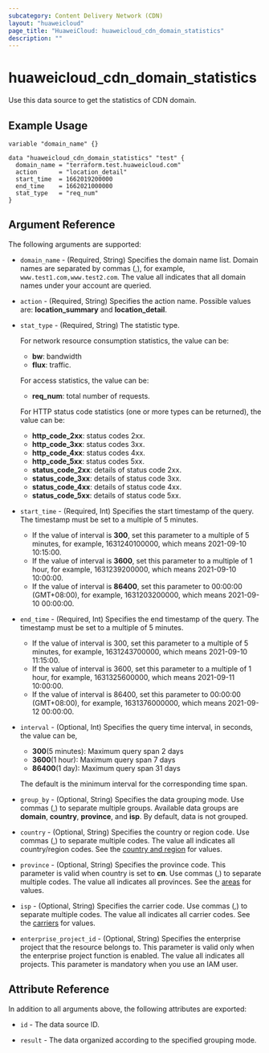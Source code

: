 ```yaml
---
subcategory: Content Delivery Network (CDN)
layout: "huaweicloud"
page_title: "HuaweiCloud: huaweicloud_cdn_domain_statistics"
description: ""
---
```


# huaweicloud_cdn_domain_statistics

Use this data source to get the statistics of CDN domain.

## Example Usage

```hcl
variable "domain_name" {}

data "huaweicloud_cdn_domain_statistics" "test" {
  domain_name = "terraform.test.huaweicloud.com"
  action      = "location_detail"
  start_time  = 1662019200000
  end_time    = 1662021000000
  stat_type   = "req_num"
}
```

## Argument Reference

The following arguments are supported:

* `domain_name` - (Required, String) Specifies the domain name list.
  Domain names are separated by commas (,), for example, `www.test1.com,www.test2.com`.
  The value all indicates that all domain names under your account are queried.

* `action` - (Required, String) Specifies the action name. Possible values are: **location_summary** and **location_detail**.

* `stat_type` - (Required, String) The statistic type.

  For network resource consumption statistics, the value can be:
  + **bw**: bandwidth
  + **flux**: traffic.

  For access statistics, the value can be:
  + **req_num**: total number of requests.

  For HTTP status code statistics (one or more types can be returned), the value can be:
  + **http_code_2xx**: status codes 2xx.
  + **http_code_3xx**: status codes 3xx.
  + **http_code_4xx**: status codes 4xx.
  + **http_code_5xx**: status codes 5xx.
  + **status_code_2xx**: details of status code 2xx.
  + **status_code_3xx**: details of status code 3xx.
  + **status_code_4xx**: details of status code 4xx.
  + **status_code_5xx**: details of status code 5xx.

* `start_time` - (Required, Int) Specifies the start timestamp of the query.
  The timestamp must be set to a multiple of 5 minutes.
  + If the value of interval is **300**, set this parameter to a multiple of 5 minutes,
    for example, 1631240100000, which means 2021-09-10 10:15:00.
  + If the value of interval is **3600**, set this parameter to a multiple of 1 hour,
    for example, 1631239200000, which means 2021-09-10 10:00:00.
  + If the value of interval is **86400**, set this parameter to 00:00:00 (GMT+08:00),
    for example, 1631203200000, which means 2021-09-10 00:00:00.

* `end_time` - (Required, Int) Specifies the end timestamp of the query.
  The timestamp must be set to a multiple of 5 minutes.
  + If the value of interval is 300, set this parameter to a multiple of 5 minutes,
    for example, 1631243700000, which means 2021-09-10 11:15:00.
  + If the value of interval is 3600, set this parameter to a multiple of 1 hour,
    for example, 1631325600000, which means 2021-09-11 10:00:00.
  + If the value of interval is 86400, set this parameter to 00:00:00 (GMT+08:00),
    for example, 1631376000000, which means 2021-09-12 00:00:00.

* `interval` - (Optional, Int) Specifies the query time interval, in seconds, the value can be,
  + **300**(5 minutes): Maximum query span 2 days
  + **3600**(1 hour): Maximum query span 7 days
  + **86400**(1 day): Maximum query span 31 days

  The default is the minimum interval for the corresponding time span.

* `group_by` - (Optional, String) Specifies the data grouping mode. Use commas (,) to separate multiple groups.
  Available data groups are **domain**, **country**, **province**, and **isp**. By default, data is not grouped.

* `country` - (Optional, String) Specifies the country or region code. Use commas (,) to separate multiple codes.
  The value all indicates all country/region codes.
  See the [country and region](https://support.huaweicloud.com/intl/en-us/api-cdn/cdn_02_0089.html) for values.

* `province` - (Optional, String) Specifies the province code. This parameter is valid when country is set to **cn**.
  Use commas (,) to separate multiple codes. The value all indicates all provinces.
  See the [areas](https://support.huaweicloud.com/intl/en-us/api-cdn/cdn_02_0074.html) for values.

* `isp` - (Optional, String) Specifies the carrier code. Use commas (,) to separate multiple codes.
  The value all indicates all carrier codes.
  See the [carriers](https://support.huaweicloud.com/intl/en-us/api-cdn/cdn_02_0075.html) for values.

* `enterprise_project_id` - (Optional, String) Specifies the enterprise project that the resource belongs to.
  This parameter is valid only when the enterprise project function is enabled.
  The value all indicates all projects. This parameter is mandatory when you use an IAM user.

## Attribute Reference

In addition to all arguments above, the following attributes are exported:

* `id` - The data source ID.

* `result` - The data organized according to the specified grouping mode.

